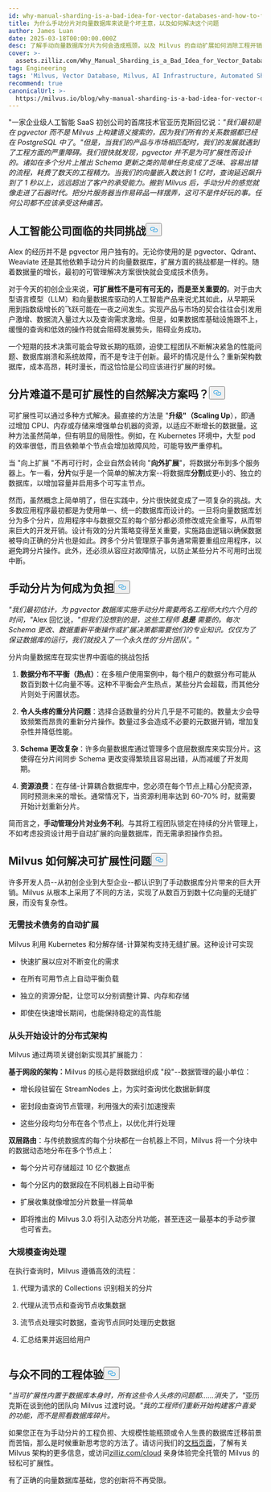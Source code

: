 ```yaml
---
id: why-manual-sharding-is-a-bad-idea-for-vector-databases-and-how-to-fix-it.md
title: 为什么手动分片对向量数据库来说是个坏主意，以及如何解决这个问题
author: James Luan
date: 2025-03-18T00:00:00.000Z
desc: 了解手动向量数据库分片为何会造成瓶颈，以及 Milvus 的自动扩展如何消除工程开销，实现无缝增长。
cover: >-
  assets.zilliz.com/Why_Manual_Sharding_is_a_Bad_Idea_for_Vector_Database_And_How_to_Fix_It_300b84a4d9.png
tag: Engineering
tags: 'Milvus, Vector Database, Milvus, AI Infrastructure, Automated Sharding'
recommend: true
canonicalUrl: >-
  https://milvus.io/blog/why-manual-sharding-is-a-bad-idea-for-vector-databases-and-how-to-fix-it.md
---
```

<p>"一家企业级人工智能 SaaS 初创公司的首席技术官亚历克斯回忆说：<em>"我们最初是在 pgvector 而不是 Milvus 上构建语义搜索的，因为我们所有的关系数据都已经在 PostgreSQL 中了</em>。<em>"但是，当我们的产品与市场相匹配时，我们的发展就遇到了工程方面的严重障碍。我们很快就发现，pgvector 并不是为可扩展性而设计的。诸如在多个分片上推出 Schema 更新之类的简单任务变成了乏味、容易出错的流程，耗费了数天的工程精力。当我们的向量嵌入数达到 1 亿时，查询延迟飙升到了 1 秒以上，远远超出了客户的承受能力。搬到 Milvus 后，手动分片的感觉就像走进了石器时代。把分片服务器当作易碎品一样摆弄，这可不是件好玩的事。任何公司都不应该承受这种痛苦。</em></p>
<h2 id="A-Common-Challenge-for-AI-Companies" class="common-anchor-header">人工智能公司面临的共同挑战<button data-href="#A-Common-Challenge-for-AI-Companies" class="anchor-icon" translate="no">
      <svg translate="no"
        aria-hidden="true"
        focusable="false"
        height="20"
        version="1.1"
        viewBox="0 0 16 16"
        width="16"
      >
        <path
          fill="#0092E4"
          fill-rule="evenodd"
          d="M4 9h1v1H4c-1.5 0-3-1.69-3-3.5S2.55 3 4 3h4c1.45 0 3 1.69 3 3.5 0 1.41-.91 2.72-2 3.25V8.59c.58-.45 1-1.27 1-2.09C10 5.22 8.98 4 8 4H4c-.98 0-2 1.22-2 2.5S3 9 4 9zm9-3h-1v1h1c1 0 2 1.22 2 2.5S13.98 12 13 12H9c-.98 0-2-1.22-2-2.5 0-.83.42-1.64 1-2.09V6.25c-1.09.53-2 1.84-2 3.25C6 11.31 7.55 13 9 13h4c1.45 0 3-1.69 3-3.5S14.5 6 13 6z"
        ></path>
      </svg>
    </button></h2><p>Alex 的经历并不是 pgvector 用户独有的。无论你使用的是 pgvector、Qdrant、Weaviate 还是其他依赖手动分片的向量数据库，扩展方面的挑战都是一样的。随着数据量的增长，最初的可管理解决方案很快就会变成技术债务。</p>
<p>对于今天的初创企业来说，<strong>可扩展性不是可有可无的，而是至关重要的</strong>。对于由大型语言模型（LLM）和向量数据库驱动的人工智能产品来说尤其如此，从早期采用到指数级增长的飞跃可能在一夜之间发生。实现产品与市场的契合往往会引发用户激增、数据流入量过大以及查询需求激增。但是，如果数据库基础设施跟不上，缓慢的查询和低效的操作符就会阻碍发展势头，阻碍业务成功。</p>
<p>一个短期的技术决策可能会导致长期的瓶颈，迫使工程团队不断解决紧急的性能问题、数据库崩溃和系统故障，而不是专注于创新。最坏的情况是什么？重新架构数据库，成本高昂，耗时漫长，而这恰恰是公司应该进行扩展的时候。</p>
<h2 id="Isn’t-Sharding-a-Natural-Solution-to-Scalability" class="common-anchor-header">分片难道不是可扩展性的自然解决方案吗？<button data-href="#Isn’t-Sharding-a-Natural-Solution-to-Scalability" class="anchor-icon" translate="no">
      <svg translate="no"
        aria-hidden="true"
        focusable="false"
        height="20"
        version="1.1"
        viewBox="0 0 16 16"
        width="16"
      >
        <path
          fill="#0092E4"
          fill-rule="evenodd"
          d="M4 9h1v1H4c-1.5 0-3-1.69-3-3.5S2.55 3 4 3h4c1.45 0 3 1.69 3 3.5 0 1.41-.91 2.72-2 3.25V8.59c.58-.45 1-1.27 1-2.09C10 5.22 8.98 4 8 4H4c-.98 0-2 1.22-2 2.5S3 9 4 9zm9-3h-1v1h1c1 0 2 1.22 2 2.5S13.98 12 13 12H9c-.98 0-2-1.22-2-2.5 0-.83.42-1.64 1-2.09V6.25c-1.09.53-2 1.84-2 3.25C6 11.31 7.55 13 9 13h4c1.45 0 3-1.69 3-3.5S14.5 6 13 6z"
        ></path>
      </svg>
    </button></h2><p>可扩展性可以通过多种方式解决。最直接的方法是 "<strong>升级"（Scaling Up</strong>），即通过增加 CPU、内存或存储来增强单台机器的资源，以适应不断增长的数据量。这种方法虽然简单，但有明显的局限性。例如，在 Kubernetes 环境中，大型 pod 的效率很低，而且依赖单个节点会增加故障风险，可能导致严重停机。</p>
<p>当 "向上扩展 "不再可行时，企业自然会转向 "<strong>向外扩展</strong>"，将数据分布到多个服务器上。乍一看，<strong>分片</strong>似乎是一个简单的解决方案--将数据库<strong>分割</strong>成更小的、独立的数据库，以增加容量并启用多个可写主节点。</p>
<p>然而，虽然概念上简单明了，但在实践中，分片很快就变成了一项复杂的挑战。大多数应用程序最初都是为使用单一、统一的数据库而设计的。一旦将向量数据库划分为多个分片，应用程序中与数据交互的每个部分都必须修改或完全重写，从而带来巨大的开发开销。设计有效的分片策略变得至关重要，实施路由逻辑以确保数据被导向正确的分片也是如此。跨多个分片管理原子事务通常需要重组应用程序，以避免跨分片操作。此外，还必须从容应对故障情况，以防止某些分片不可用时出现中断。</p>
<h2 id="Why-Manual-Sharding-Becomes-a-Burden" class="common-anchor-header">手动分片为何成为负担<button data-href="#Why-Manual-Sharding-Becomes-a-Burden" class="anchor-icon" translate="no">
      <svg translate="no"
        aria-hidden="true"
        focusable="false"
        height="20"
        version="1.1"
        viewBox="0 0 16 16"
        width="16"
      >
        <path
          fill="#0092E4"
          fill-rule="evenodd"
          d="M4 9h1v1H4c-1.5 0-3-1.69-3-3.5S2.55 3 4 3h4c1.45 0 3 1.69 3 3.5 0 1.41-.91 2.72-2 3.25V8.59c.58-.45 1-1.27 1-2.09C10 5.22 8.98 4 8 4H4c-.98 0-2 1.22-2 2.5S3 9 4 9zm9-3h-1v1h1c1 0 2 1.22 2 2.5S13.98 12 13 12H9c-.98 0-2-1.22-2-2.5 0-.83.42-1.64 1-2.09V6.25c-1.09.53-2 1.84-2 3.25C6 11.31 7.55 13 9 13h4c1.45 0 3-1.69 3-3.5S14.5 6 13 6z"
        ></path>
      </svg>
    </button></h2><p><em>&quot;我们最初估计，为 pgvector 数据库实施手动分片需要两名工程师大约六个月的时间，&quot;</em>Alex 回忆说，<em>&quot;但我们没想到的是，这些工程师</em> <strong><em>总是</em></strong> <em>需要的。每次 Schema 更改、数据重新平衡操作或扩展决策都需要他们的专业知识。仅仅为了保证数据库的运行，我们就投入了一个永久性的'分片团队'。&quot;</em></p>
<p>分片向量数据库在现实世界中面临的挑战包括</p>
<ol>
<li><p><strong>数据分布不平衡（热点）</strong>：在多租户使用案例中，每个租户的数据分布可能从数百到数十亿向量不等。这种不平衡会产生热点，某些分片会超载，而其他分片则处于闲置状态。</p></li>
<li><p><strong>令人头疼的重分片问题</strong>：选择合适数量的分片几乎是不可能的。数量太少会导致频繁而昂贵的重新分片操作。数量过多会造成不必要的元数据开销，增加复杂性并降低性能。</p></li>
<li><p><strong>Schema 更改复杂</strong>：许多向量数据库通过管理多个底层数据库来实现分片。这使得在分片间同步 Schema 更改变得繁琐且容易出错，从而减缓了开发周期。</p></li>
<li><p><strong>资源浪费</strong>：在存储-计算耦合数据库中，您必须在每个节点上精心分配资源，同时预测未来的增长。通常情况下，当资源利用率达到 60-70% 时，就需要开始计划重新分片。</p></li>
</ol>
<p>简而言之，<strong>手动管理分片对业务不利</strong>。与其将工程团队锁定在持续的分片管理上，不如考虑投资设计用于自动扩展的向量数据库，而无需承担操作负担。</p>
<h2 id="How-Milvus-Solves-the-Scalability-Problem" class="common-anchor-header">Milvus 如何解决可扩展性问题<button data-href="#How-Milvus-Solves-the-Scalability-Problem" class="anchor-icon" translate="no">
      <svg translate="no"
        aria-hidden="true"
        focusable="false"
        height="20"
        version="1.1"
        viewBox="0 0 16 16"
        width="16"
      >
        <path
          fill="#0092E4"
          fill-rule="evenodd"
          d="M4 9h1v1H4c-1.5 0-3-1.69-3-3.5S2.55 3 4 3h4c1.45 0 3 1.69 3 3.5 0 1.41-.91 2.72-2 3.25V8.59c.58-.45 1-1.27 1-2.09C10 5.22 8.98 4 8 4H4c-.98 0-2 1.22-2 2.5S3 9 4 9zm9-3h-1v1h1c1 0 2 1.22 2 2.5S13.98 12 13 12H9c-.98 0-2-1.22-2-2.5 0-.83.42-1.64 1-2.09V6.25c-1.09.53-2 1.84-2 3.25C6 11.31 7.55 13 9 13h4c1.45 0 3-1.69 3-3.5S14.5 6 13 6z"
        ></path>
      </svg>
    </button></h2><p>许多开发人员--从初创企业到大型企业--都认识到了手动数据库分片带来的巨大开销。Milvus 从根本上采用了不同的方法，实现了从数百万到数十亿向量的无缝扩展，而没有复杂性。</p>
<h3 id="Automated-Scaling-Without-the-Tech-Debt" class="common-anchor-header">无需技术债务的自动扩展</h3><p>Milvus 利用 Kubernetes 和分解存储-计算架构支持无缝扩展。这种设计可实现</p>
<ul>
<li><p>快速扩展以应对不断变化的需求</p></li>
<li><p>在所有可用节点上自动平衡负载</p></li>
<li><p>独立的资源分配，让您可以分别调整计算、内存和存储</p></li>
<li><p>即使在快速增长期间，也能保持稳定的高性能</p></li>
</ul>
<h3 id="Distributed-Architecture-Designed-from-the-Ground-Up" class="common-anchor-header">从头开始设计的分布式架构</h3><p>Milvus 通过两项关键创新实现其扩展能力：</p>
<p><strong>基于网段的架构：</strong>Milvus 的核心是将数据组织成 &quot;段&quot;--数据管理的最小单位：</p>
<ul>
<li><p>增长段驻留在 StreamNodes 上，为实时查询优化数据新鲜度</p></li>
<li><p>密封段由查询节点管理，利用强大的索引加速搜索</p></li>
<li><p>这些分段均匀分布在各个节点上，以优化并行处理</p></li>
</ul>
<p><strong>双层路由</strong>：与传统数据库的每个分块都在一台机器上不同，Milvus 将一个分块中的数据动态地分布在多个节点上：</p>
<ul>
<li><p>每个分片可存储超过 10 亿个数据点</p></li>
<li><p>每个分区内的数据段在不同机器上自动平衡</p></li>
<li><p>扩展收集就像增加分片数量一样简单</p></li>
<li><p>即将推出的 Milvus 3.0 将引入动态分片功能，甚至连这一最基本的手动步骤也可省去。</p></li>
</ul>
<h3 id="Query-Processing-at-Scale" class="common-anchor-header">大规模查询处理</h3><p>在执行查询时，Milvus 遵循高效的流程：</p>
<ol>
<li><p>代理为请求的 Collections 识别相关的分片</p></li>
<li><p>代理从流节点和查询节点收集数据</p></li>
<li><p>流节点处理实时数据，查询节点同时处理历史数据</p></li>
<li><p>汇总结果并返回给用户</p></li>
</ol>
<p>
  <span class="img-wrapper">
    <img translate="no" src="https://assets.zilliz.com/Query_Processing_at_Scale_5792dc9e37.png" alt="" class="doc-image" id="" />
    <span></span>
  </span>
</p>
<h2 id="A-Different-Engineering-Experience" class="common-anchor-header">与众不同的工程体验<button data-href="#A-Different-Engineering-Experience" class="anchor-icon" translate="no">
      <svg translate="no"
        aria-hidden="true"
        focusable="false"
        height="20"
        version="1.1"
        viewBox="0 0 16 16"
        width="16"
      >
        <path
          fill="#0092E4"
          fill-rule="evenodd"
          d="M4 9h1v1H4c-1.5 0-3-1.69-3-3.5S2.55 3 4 3h4c1.45 0 3 1.69 3 3.5 0 1.41-.91 2.72-2 3.25V8.59c.58-.45 1-1.27 1-2.09C10 5.22 8.98 4 8 4H4c-.98 0-2 1.22-2 2.5S3 9 4 9zm9-3h-1v1h1c1 0 2 1.22 2 2.5S13.98 12 13 12H9c-.98 0-2-1.22-2-2.5 0-.83.42-1.64 1-2.09V6.25c-1.09.53-2 1.84-2 3.25C6 11.31 7.55 13 9 13h4c1.45 0 3-1.69 3-3.5S14.5 6 13 6z"
        ></path>
      </svg>
    </button></h2><p><em>"当可扩展性内置于数据库本身时，所有这些令人头疼的问题都......消失了，"</em>亚历克斯在谈到他的团队向 Milvus 过渡时说。<em>"我的工程师们重新开始构建客户喜爱的功能，而不是照看数据库碎片。</em></p>
<p>如果您正在为手动分片的工程负担、大规模性能瓶颈或令人生畏的数据库迁移前景而苦恼，那么是时候重新思考您的方法了。请访问我们的<a href="https://milvus.io/docs/overview.md#What-Makes-Milvus-so-Scalable">文档页面</a>，了解有关 Milvus 架构的更多信息，或访问<a href="https://zilliz.com/cloud">zilliz.com/cloud</a> 亲身体验完全托管的 Milvus 的轻松可扩展性。</p>
<p>有了正确的向量数据库基础，您的创新将不再受限。</p>
